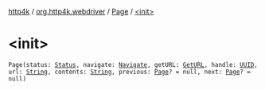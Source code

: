 [http4k](../../index.md) / [org.http4k.webdriver](../index.md) / [Page](index.md) / [&lt;init&gt;](./-init-.md)

# &lt;init&gt;

`Page(status: `[`Status`](../../org.http4k.core/-status/index.md)`, navigate: `[`Navigate`](../-navigate.md)`, getURL: `[`GetURL`](../-get-u-r-l.md)`, handle: `[`UUID`](https://docs.oracle.com/javase/9/docs/api/java/util/UUID.html)`, url: `[`String`](https://kotlinlang.org/api/latest/jvm/stdlib/kotlin/-string/index.html)`, contents: `[`String`](https://kotlinlang.org/api/latest/jvm/stdlib/kotlin/-string/index.html)`, previous: `[`Page`](index.md)`? = null, next: `[`Page`](index.md)`? = null)`